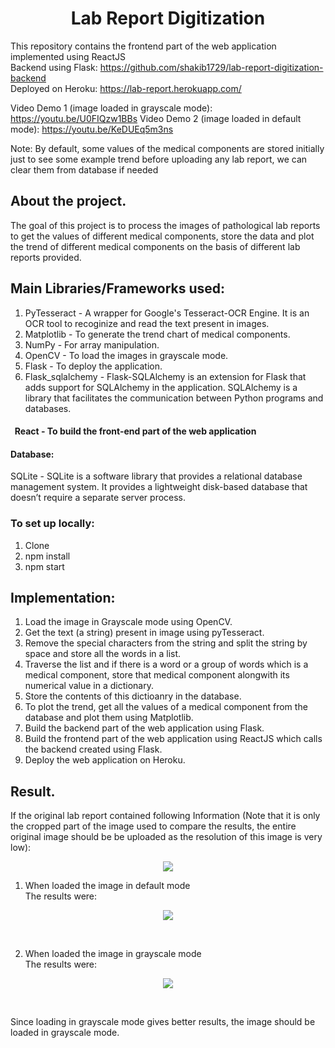 <h1 align="center">Lab Report Digitization</h1>
<p align="center">

This repository contains the frontend part of the web application implemented using ReactJS<br/>
Backend using Flask: https://github.com/shakib1729/lab-report-digitization-backend<br/>
Deployed on Heroku: https://lab-report.herokuapp.com/

Video Demo 1 (image loaded in grayscale mode): https://youtu.be/U0FIQzw1BBs
Video Demo 2 (image loaded in default mode): https://youtu.be/KeDUEq5m3ns

Note: By default, some values of the medical components are stored initially just to see some example trend before uploading any lab report, we can clear them from database if needed

## About the project.
The goal of this project is to process the images of pathological lab reports to get the values of different medical components, store the data and plot the trend of different medical components on the basis of different lab reports provided.

## Main Libraries/Frameworks used:
1) PyTesseract - A wrapper for Google's Tesseract-OCR Engine. It is an OCR tool to recoginize and read the text present in images.
2) Matplotlib - To generate the trend chart of medical components.
3) NumPy - For array manipulation.
4) OpenCV - To load the images in grayscale mode.
5) Flask - To deploy the application.
6) Flask_sqlalchemy - Flask-SQLAlchemy is an extension for Flask that adds support for SQLAlchemy in the application. SQLAlchemy is a library that facilitates the communication between Python programs and databases. 

#### &nbsp; React - To build the front-end part of the web application
#### Database:
SQLite - SQLite is a software library that provides a relational database management system. It provides a lightweight disk-based database that doesn’t require a separate server process.<br/>


### To set up locally:
1) Clone
2) npm install
3) npm start

## Implementation:
1) Load the image in Grayscale mode using OpenCV.
2) Get the text (a string) present in image using pyTesseract.
3) Remove the special characters from the string and split the string by space and store all the words in a list.
4) Traverse the list and if there is a word or a group of words which is a medical component, store that medical component alongwith its numerical value in a dictionary.
5) Store the contents of this dictioanry in the database.
6) To plot the trend, get all the values of a medical component from the database and plot them using Matplotlib.
7) Build the backend part of the web application using Flask.
8) Build the frontend part of the web application using ReactJS which calls the backend created using Flask.
9) Deploy the web application on Heroku.

## Result.
If the original lab report contained following Information (Note that it is only the cropped part of the image used to compare the results, the entire original image should be be uploaded as the resolution of this image is very low):
<p align="center">
<img src="https://user-images.githubusercontent.com/39847281/86389704-5dad6000-bcb4-11ea-96bf-fa4acba92512.JPG"></p>

1) When loaded the image in default mode<br/>
The results were:<br/>
<p align="center">
<img src="https://user-images.githubusercontent.com/39847281/86390143-2b503280-bcb5-11ea-86d2-591db1e9cff9.JPG"></p><br/>


2) When loaded the image in grayscale mode<br/>
The results were:<br/>
<p align="center">
<img src="https://user-images.githubusercontent.com/39847281/86390208-4ae75b00-bcb5-11ea-9e98-55efa1ece41b.JPG"></p><br/>

Since loading in grayscale mode gives better results, the image should be loaded in grayscale mode.
